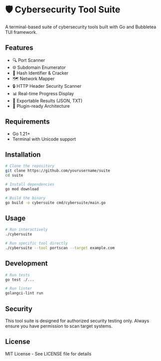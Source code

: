 # 🛡️ Cybersecurity Tool Suite

A terminal-based suite of cybersecurity tools built with Go and Bubbletea TUI framework.

## Features

- 🔍 Port Scanner
- 🌐 Subdomain Enumerator
- 🔑 Hash Identifier & Cracker
- 🗺️ Network Mapper
- 🔒 HTTP Header Security Scanner
- 📊 Real-time Progress Display
- 💾 Exportable Results (JSON, TXT)
- 🔌 Plugin-ready Architecture

## Requirements

- Go 1.21+
- Terminal with Unicode support

## Installation

```bash
# Clone the repository
git clone https://github.com/yourusername/suite
cd suite

# Install dependencies
go mod download

# Build the binary
go build -o cybersuite cmd/cybersuite/main.go
```

## Usage

```bash
# Run interactively
./cybersuite

# Run specific tool directly
./cybersuite --tool portscan --target example.com
```

## Development

```bash
# Run tests
go test ./...

# Run linter
golangci-lint run
```

## Security

This tool suite is designed for authorized security testing only. Always ensure you have permission to scan target systems.

## License

MIT License - See LICENSE file for details 